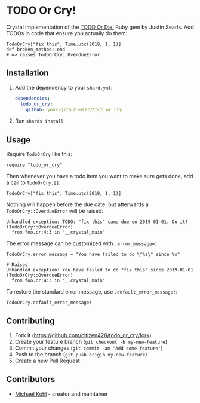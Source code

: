 # TODO Or Cry!

Crystal implementation of the [TODO Or Die!](https://github.com/searls/todo_or_die) Ruby gem by Justin Searls.
Add TODOs in code that ensure you actually do them:

```crystal
TodoOrCry["fix this", Time.utc(2019, 1, 1)]
def broken_method; end
# => raises TodoOrCry::OverdueError
```

## Installation

1. Add the dependency to your `shard.yml`:

   ```yaml
   dependencies:
     todo_or_cry:
       github: your-github-user/todo_or_cry
   ```

2. Run `shards install`

## Usage

Require `TodoOrCry` like this:

```crystal
require "todo_or_cry"
```

Then whenever you have a todo item you want to make sure gets done, add a call to `TodoOrCry.[]`:

```crystal
TodoOrCry["fix this", Time.utc(2019, 1, 1)]
```

Nothing will happen before the due date, but afterwards a `TodoOrCry::OverdueError` will be raised:

```
Unhandled exception: TODO: "fix this" came due on 2019-01-01. Do it! (TodoOrCry::OverdueError)
  from foo.cr:4:3 in '__crystal_main'
```

The error message can be customized with `.error_message=`:

```crystal
TodoOrCry.error_message = "You have failed to do \"%s\" since %s"

# Raises
Unhandled exception: You have failed to do "fix this" since 2019-01-01 (TodoOrCry::OverdueError)
  from foo.cr:4:3 in '__crystal_main'
```

To restore the standard error message, use `.default_error_message!`:

```crystal
TodoOrCry.default_error_message!
```

## Contributing

1. Fork it (<https://github.com/citizen428/todo_or_cry/fork>)
2. Create your feature branch (`git checkout -b my-new-feature`)
3. Commit your changes (`git commit -am 'Add some feature'`)
4. Push to the branch (`git push origin my-new-feature`)
5. Create a new Pull Request

## Contributors

- [Michael Kohl](https://github.com/citizen428) - creator and maintainer
